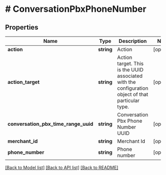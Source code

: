# # ConversationPbxPhoneNumber

## Properties

Name | Type | Description | Notes
------------ | ------------- | ------------- | -------------
**action** | **string** | Action | [optional]
**action_target** | **string** | Action target.  This is the UUID associated with the configuration object of that particular type. | [optional]
**conversation_pbx_time_range_uuid** | **string** | Conversation Pbx Phone Number UUID | [optional]
**merchant_id** | **string** | Merchant Id | [optional]
**phone_number** | **string** | Phone number | [optional]

[[Back to Model list]](../../README.md#models) [[Back to API list]](../../README.md#endpoints) [[Back to README]](../../README.md)
